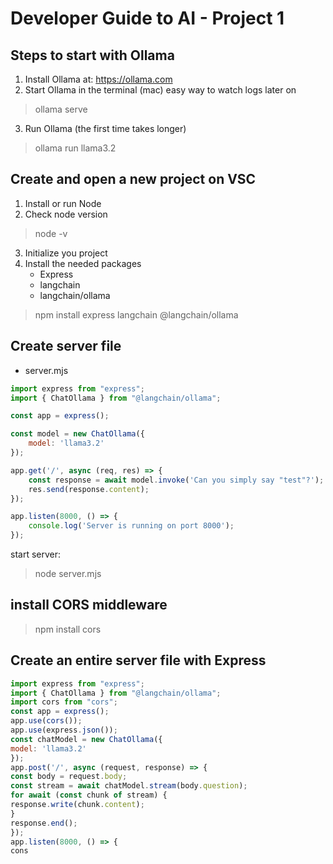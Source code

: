 # Developer Guide to AI - Project 1

## Steps to start with Ollama 
1. Install Ollama at: 
https://ollama.com
2. Start Ollama in the terminal (mac) easy way to watch logs later on
> ollama serve
3. Run Ollama (the first time takes longer)
> ollama run llama3.2

## Create and open a new project on VSC
1. Install or run Node
2. Check node version
> node -v
3. Initialize you project
4. Install the needed packages
    - Express
    - langchain
    - langchain/ollama
> npm install express langchain @langchain/ollama

## Create server file
- server.mjs

```mjs
import express from "express";
import { ChatOllama } from "@langchain/ollama";

const app = express();

const model = new ChatOllama({
    model: 'llama3.2'
});

app.get('/', async (req, res) => {
    const response = await model.invoke('Can you simply say "test"?');
    res.send(response.content);
});

app.listen(8000, () => {
    console.log('Server is running on port 8000');
});
```
start server: 
> node server.mjs

## install CORS middleware
> npm install cors

## Create an entire server file with Express
```mjs
import express from "express";
import { ChatOllama } from "@langchain/ollama";
import cors from "cors";
const app = express();
app.use(cors());
app.use(express.json());
const chatModel = new ChatOllama({
model: 'llama3.2'
});
app.post('/', async (request, response) => {
const body = request.body;
const stream = await chatModel.stream(body.question);
for await (const chunk of stream) {
response.write(chunk.content);
}
response.end();
});
app.listen(8000, () => {
cons
```


